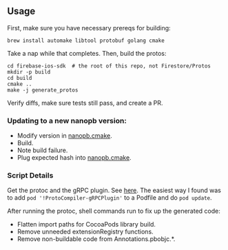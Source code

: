 ## Usage

First, make sure you have necessary prereqs for building:
```
brew install automake libtool protobuf golang cmake
```

Take a nap while that completes. Then, build the protos:
```
cd firebase-ios-sdk  # the root of this repo, not Firestore/Protos
mkdir -p build
cd build
cmake ..
make -j generate_protos
```

Verify diffs, make sure tests still pass, and create a PR.

### Updating to a new nanopb version:
  * Modify version in [nanopb.cmake](cmake/external/nanopb.cmake).
  * Build.
  * Note build failure.
  * Plug expected hash into [nanopb.cmake](cmake/external/nanopb.cmake).

### Script Details

Get the protoc and the gRPC plugin. See
[here](https://github.com/grpc/grpc/tree/master/src/objective-c). The
easiest way I found was to add
`pod '!ProtoCompiler-gRPCPlugin'` to a Podfile and do `pod update`.

After running the protoc, shell commands run to fix up the generated code:
  * Flatten import paths for CocoaPods library build.
  * Remove unneeded extensionRegistry functions.
  * Remove non-buildable code from Annotations.pbobjc.*.
